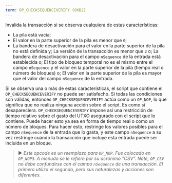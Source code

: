 ```yaml
---
term: OP_CHECKSEQUENCEVERIFY (0XB2)
---
```


Invalida la transacción si se observa cualquiera de estas características:
* La pila está vacía;
* El valor en la parte superior de la pila es menor que `0`;
* La bandera de desactivación para el valor en la parte superior de la pila no está definida y; La versión de la transacción es menor que `2` o; La bandera de desactivación para el campo `nSequence` de la entrada está establecida o; El tipo de bloqueo temporal no es el mismo entre el campo `nSequence` y el valor en la parte superior de la pila (tiempo real o número de bloques) o; El valor en la parte superior de la pila es mayor que el valor del campo `nSequence` de la entrada.

Si se observa una o más de estas características, el script que contiene el `OP_CHECKSEQUENCEVERIFY` no puede ser satisfecho. Si todas las condiciones son válidas, entonces `OP_CHECKSEQUENCEVERIFY` actúa como un `OP_NOP`, lo que significa que no realiza ninguna acción sobre el script. Es como si desapareciera. `OP_CHECKSEQUENCEVERIFY` impone así una restricción de tiempo relativo sobre el gasto del UTXO asegurado con el script que lo contiene. Puede hacer esto ya sea en forma de tiempo real o como un número de bloques. Para hacer esto, restringe los valores posibles para el campo `nSequence` de la entrada que lo gasta, y este campo `nSequence` a su vez restringe cuándo la transacción que incluye esta entrada puede ser incluida en un bloque.

> ► *Este opcode es un reemplazo para `OP_NOP`. Fue colocado en `OP_NOP3`. A menudo se le refiere por su acrónimo "CSV". Note, `OP_CSV` no debe confundirse con el campo `nSequence` de una transacción. El primero utiliza el segundo, pero sus naturalezas y acciones son diferentes.*